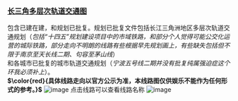 ### **[长三角多层次轨道交通图](https://djh120122345.github.io/csjrailtraffic/)**
包含已建在建，和规划已批复。规划已批复文件包括长江三角洲地区多层次轨道交通规划（*包括“十四五”规划建设项目中的市域铁路，和部分个人觉得可能公交化运营的城际铁路，部分走向不明朗的线路有些根据早先规划画上，有些缺失包括但不限于南京至天长线二期、句容至茅山线*）<br />和各城市已批复的城市轨道交通规划（*宁波五号线二期并没有批复纯属强迫症这个环我必须补上*）。<br />
**$\color{red}{具体线路走向以官方公示为准，本线路图仅供娱乐不能作为任何形式的参考。}$**
![image](https://github.com/djh120122345/csjrailtraffic/assets/52906202/61797db4-3f43-467f-ac2c-987cfab7226a)
点击线路可以查看线路名称
![image](https://github.com/djh120122345/csjrailtraffic/assets/52906202/6ae06cf6-2c6c-47d2-8992-facb52f91087)


